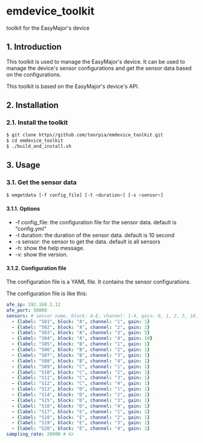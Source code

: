 # emdevice_toolkit
toolkit for the EasyMajor's device

## 1. Introduction

This toolkit is used to manage the EasyMajor's device.
It can be used to manage the device's sensor configurations and get the sensor data based on the configurations.

This toolkit is based on the EasyMajor's device's API.

## 2. Installation

### 2.1. Install the toolkit

```bash
$ git clone https//github.com/toorpia/emdevice_toolkit.git
$ cd emdevice_toolkit
$ ./build_and_install.sh
```

## 3. Usage

### 3.1. Get the sensor data

```bash
$ emgetdata [-f config_file] [-t <duration>] [-s <sensor>]
```

#### 3.1.1. Options

* -f config_file: the configuration file for the sensor data. default is "config.yml"
* -t duration: the duration of the sensor data. default is 10 second
* -s sensor: the sensor to get the data. default is all sensors
* -h: show the help message.
* -v: show the version.


#### 3.1.2. Configuration file

The configuration file is a YAML file. It contains the sensor configurations.

The configuration file is like this:

```yaml
afe_ip: 192.168.2.12
afe_port: 50000
sensors: # sensor name, block: A-E, channel: 1-4, gain: 0, 1, 2, 5, 10, 20, 50, 100
  - {label: "S01", block: "A", channel: "1", gain: 1}
  - {label: "S02", block: "A", channel: "2", gain: 2}
  - {label: "S03", block: "A", channel: "3", gain: 5}
  - {label: "S04", block: "A", channel: "4", gain: 10}
  - {label: "S05", block: "B", channel: "1", gain: 1}
  - {label: "S06", block: "B", channel: "2", gain: 1}
  - {label: "S07", block: "B", channel: "3", gain: 1}
  - {label: "S08", block: "B", channel: "4", gain: 1}
  - {label: "S09", block: "C", channel: "1", gain: 1}
  - {label: "S10", block: "C", channel: "2", gain: 1}
  - {label: "S11", block: "C", channel: "3", gain: 1}
  - {label: "S12", block: "C", channel: "4", gain: 1}
  - {label: "S13", block: "D", channel: "1", gain: 1}
  - {label: "S14", block: "D", channel: "2", gain: 1}
  - {label: "S15", block: "D", channel: "3", gain: 1}
  - {label: "S16", block: "D", channel: "4", gain: 1}
  - {label: "S17", block: "E", channel: "1", gain: 1}
  - {label: "S18", block: "E", channel: "2", gain: 1}
  - {label: "S19", block: "E", channel: "3", gain: 1}
  - {label: "S20", block: "E", channel: "4", gain: 1}
sampling_rate: 20000 # Hz
```
